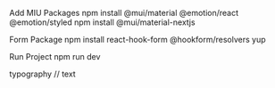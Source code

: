 Add MIU Packages
    npm install @mui/material @emotion/react @emotion/styled
    npm install @mui/material-nextjs


 Form Package
      npm install react-hook-form @hookform/resolvers yup

Run Project
  npm run dev

typography // text

